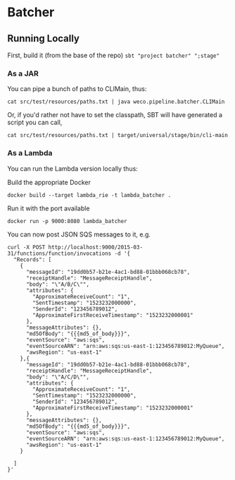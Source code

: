 # Batcher

## Running Locally

First, build it (from the base of the repo)
`sbt "project batcher" ";stage"`

### As a JAR

You can pipe a bunch of paths to CLIMain, thus:

`cat src/test/resources/paths.txt | java weco.pipeline.batcher.CLIMain`

Or, if you'd rather not have to set the classpath, SBT will have generated a script you can call,

`cat src/test/resources/paths.txt | target/universal/stage/bin/cli-main`

### As a Lambda

You can run the Lambda version locally thus:

Build the appropriate Docker

`docker build --target lambda_rie -t lambda_batcher .`

Run it with the port available

`docker run -p 9000:8080 lambda_batcher`

You can now post JSON SQS messages to it, e.g.

```commandline
curl -X POST http://localhost:9000/2015-03-31/functions/function/invocations -d '{
  "Records": [
    {
      "messageId": "19dd0b57-b21e-4ac1-bd88-01bbb068cb78",
      "receiptHandle": "MessageReceiptHandle",
      "body": "\"A/B/C\"",
      "attributes": {
        "ApproximateReceiveCount": "1",
        "SentTimestamp": "1523232000000",
        "SenderId": "123456789012",
        "ApproximateFirstReceiveTimestamp": "1523232000001"
      },
      "messageAttributes": {},
      "md5OfBody": "{{{md5_of_body}}}",
      "eventSource": "aws:sqs",
      "eventSourceARN": "arn:aws:sqs:us-east-1:123456789012:MyQueue",
      "awsRegion": "us-east-1"
    },{
      "messageId": "19dd0b57-b21e-4ac1-bd88-01bbb068cb78",
      "receiptHandle": "MessageReceiptHandle",
      "body": "\"A/C/D\"",
      "attributes": {
        "ApproximateReceiveCount": "1",
        "SentTimestamp": "1523232000000",
        "SenderId": "123456789012",
        "ApproximateFirstReceiveTimestamp": "1523232000001"
      },
      "messageAttributes": {},
      "md5OfBody": "{{{md5_of_body}}}",
      "eventSource": "aws:sqs",
      "eventSourceARN": "arn:aws:sqs:us-east-1:123456789012:MyQueue",
      "awsRegion": "us-east-1"
    }

  ]
}'

```
